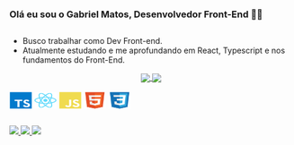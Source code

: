 ### Olá eu sou o Gabriel Matos, Desenvolvedor Front-End 👋😊

##
- Busco trabalhar como Dev Front-end.
- Atualmente estudando e me aprofundando em React, Typescript e nos fundamentos do Front-End.


<div align="center">
  <a href="https://github.com/GabrielMatoss">
    <img height="180em" align="center" src="https://github-readme-stats.vercel.app/api?username=GabrielMatoss&show_icons=true&theme=nightowl&include_all_commits=true&count_private=true"/>
  </a>
<a href="https://github.com/GabrielMatoss">
  <img height="180em" align="center" src="https://github-readme-stats.vercel.app/api/top-langs/?username=GabrielMatoss&layout=compact&theme=nightowl" />
</a>
</div>

<div style="display: inline_block"><br>
  <img align="center" height="30" width="40" src="https://raw.githubusercontent.com/devicons/devicon/master/icons/typescript/typescript-plain.svg">
   <img align="center" height="30" width="40" src="https://raw.githubusercontent.com/devicons/devicon/master/icons/react/react-original.svg">
  <img align="center" height="30" width="40" src="https://raw.githubusercontent.com/devicons/devicon/master/icons/javascript/javascript-plain.svg"> 
  <img align="center" height="30" width="40" src="https://raw.githubusercontent.com/devicons/devicon/master/icons/html5/html5-original.svg">
  <img align="center" height="30" width="40" src="https://raw.githubusercontent.com/devicons/devicon/master/icons/css3/css3-original.svg">
</div>

##

<div>
 	<a href="https://www.twitch.tv/lionhimura" target="_blank">
    <img src="https://img.shields.io/badge/Twitch-9146FF?style=for-the-badge&logo=twitch&logoColor=white" target="_blank">
  </a>
  <a href ="mailto:matos.gabriel2013@gmail.com">
    <img src="https://img.shields.io/badge/Gmail-D14836?style=for-the-badge&logo=gmail&logoColor=white" target="_blank">
  </a>
  <a href="https://www.linkedin.com/in/gabriel-matos-lourenco/" target="_blank">
    <img src="https://img.shields.io/badge/-LinkedIn-%230077B5?style=for-the-badge&logo=linkedin&logoColor=white" target="_blank">
  </a> 
 </div>
